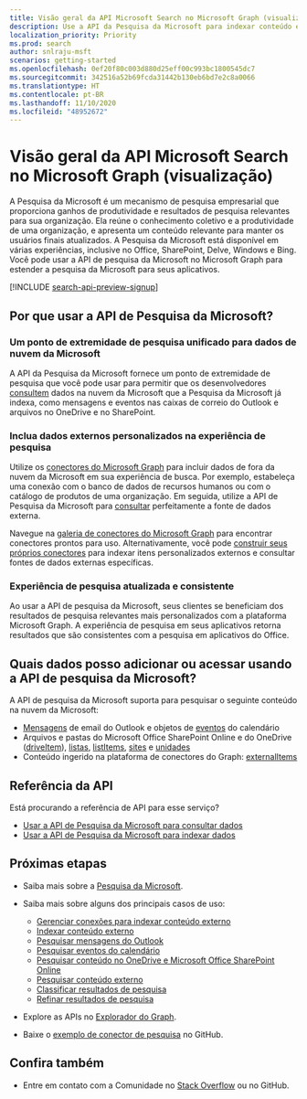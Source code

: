 ```yaml
---
title: Visão geral da API Microsoft Search no Microsoft Graph (visualização)
description: Use a API da Pesquisa da Microsoft para indexar conteúdo e adicionar pesquisa ao Office e o conteúdo indexado em seus aplicativos.
localization_priority: Priority
ms.prod: search
author: snlraju-msft
scenarios: getting-started
ms.openlocfilehash: 0ef20f80c003d880d25eff00c993bc1800545dc7
ms.sourcegitcommit: 342516a52b69fcda31442b130eb6bd7e2c8a0066
ms.translationtype: HT
ms.contentlocale: pt-BR
ms.lasthandoff: 11/10/2020
ms.locfileid: "48952672"
---
```

# <a name="overview-of-the-microsoft-search-api-in-microsoft-graph-preview"></a>Visão geral da API Microsoft Search no Microsoft Graph (visualização)

A Pesquisa da Microsoft é um mecanismo de pesquisa empresarial que proporciona ganhos de produtividade e resultados de pesquisa relevantes para sua organização. Ela reúne o conhecimento coletivo e a produtividade de uma organização, e apresenta um conteúdo relevante para manter os usuários finais atualizados. A Pesquisa da Microsoft está disponível em várias experiências, inclusive no Office, SharePoint, Delve, Windows e Bing. Você pode usar a API de pesquisa da Microsoft no Microsoft Graph para estender a pesquisa da Microsoft para seus aplicativos.

[!INCLUDE [search-api-preview-signup](../includes/search-api-preview-signup.md)]

<!-- markdownlint-disable MD026 -->
## <a name="why-use-the-microsoft-search-api"></a>Por que usar a API de Pesquisa da Microsoft?

### <a name="one-unified-search-endpoint-for-microsoft-cloud-data"></a>Um ponto de extremidade de pesquisa unificado para dados de nuvem da Microsoft

A API da Pesquisa da Microsoft fornece um ponto de extremidade de pesquisa que você pode usar para permitir que os desenvolvedores [consultem](/graph/api/search-query?view=graph-rest-beta&preserve-view=true) dados na nuvem da Microsoft que a Pesquisa da Microsoft já indexa, como mensagens e eventos nas caixas de correio do Outlook e arquivos no OneDrive e no SharePoint.

### <a name="include-custom-external-data-in-search-experience"></a>Inclua dados externos personalizados na experiência de pesquisa

Utilize os [conectores do Microsoft Graph](/microsoftsearch/connectors-overview) para incluir dados de fora da nuvem da Microsoft em sua experiência de busca. Por exemplo, estabeleça uma conexão com o banco de dados de recursos humanos ou com o catálogo de produtos de uma organização. Em seguida, utilize a API de Pesquisa da Microsoft para [consultar](/graph/api/search-query?view=graph-rest-beta&preserve-view=true) perfeitamente a fonte de dados externa. 

Navegue na [galeria de conectores do Microsoft Graph](/microsoftsearch/connectors-gallery) para encontrar conectores prontos para uso. Alternativamente, você pode [construir seus próprios conectores](/graph/api/resources/indexing-api-overview?view=graph-rest-beta&preserve-view=true#common-use-cases) para indexar itens personalizados externos e consultar fontes de dados externas específicas.

### <a name="consistent-up-to-date-search-experience"></a>Experiência de pesquisa atualizada e consistente

Ao usar a API de pesquisa da Microsoft, seus clientes se beneficiam dos resultados de pesquisa relevantes mais personalizados com a plataforma Microsoft Graph. A experiência de pesquisa em seus aplicativos retorna resultados que são consistentes com a pesquisa em aplicativos do Office.

## <a name="what-data-can-i-add-or-access-by-using-the-microsoft-search-api"></a>Quais dados posso adicionar ou acessar usando a API de pesquisa da Microsoft?

A API de pesquisa da Microsoft suporta para pesquisar o seguinte conteúdo na nuvem da Microsoft:

- [Mensagens](/graph/api/resources/message?view=graph-rest-beta&preserve-view=true) de email do Outlook e objetos de [eventos](/graph/api/resources/event?view=graph-rest-beta&preserve-view=true) do calendário
- Arquivos e pastas do Microsoft Office SharePoint Online e do OneDrive ([driveItem](/graph/api/resources/driveitem?view=graph-rest-beta&preserve-view=true)), [listas](/graph/api/resources/list?view=graph-rest-beta&preserve-view=true), [listItems](/graph/api/resources/listitem?view=graph-rest-beta&preserve-view=true), [sites](/graph/api/resources/site?view=graph-rest-beta&preserve-view=true) e [unidades](/graph/api/resources/drive?view=graph-rest-beta&preserve-view=true)
- Conteúdo ingerido na plataforma de conectores do Graph: [externalItems](/graph/api/resources/externalitem?view=graph-rest-beta&preserve-view=true)

## <a name="api-reference"></a>Referência da API

Está procurando a referência de API para esse serviço?

- [Usar a API de Pesquisa da Microsoft para consultar dados](/graph/api/resources/search-api-overview?view=graph-rest-beta&preserve-view=true)
- [Usar a API de Pesquisa da Microsoft para indexar dados](/graph/api/resources/indexing-api-overview?view=graph-rest-beta&preserve-view=true)

## <a name="next-steps"></a>Próximas etapas

- Saiba mais sobre a [Pesquisa da Microsoft](/microsoftsearch/).
- Saiba mais sobre alguns dos principais casos de uso:
  - [Gerenciar conexões para indexar conteúdo externo](search-index-manage-connections.md)
  - [Indexar conteúdo externo](search-index-manage-items.md)
  - [Pesquisar mensagens do Outlook](search-concept-messages.md)
  - [Pesquisar eventos do calendário](search-concept-events.md)
  - [Pesquisar conteúdo no OneDrive e Microsoft Office SharePoint Online](search-concept-files.md)
  - [Pesquisar conteúdo externo](search-concept-custom-types.md)
  - [Classificar resultados de pesquisa](search-concept-sort.md)
  - [Refinar resultados de pesquisa](search-concept-aggregation.md)
  
- Explore as APIs no [Explorador do Graph](https://developer.microsoft.com/graph/graph-explorer).
- Baixe o [exemplo de conector de pesquisa](https://github.com/microsoftgraph/msgraph-search-connector-sample) no GitHub.

## <a name="see-also"></a>Confira também

- Entre em contato com a Comunidade no [Stack Overflow](https://stackoverflow.com/questions/tagged/microsoft-graph-search) ou no GitHub.
